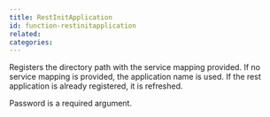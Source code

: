 ```yaml
---
title: RestInitApplication
id: function-restinitapplication
related:
categories:
---
```


Registers the directory path with the service mapping provided.
		If no service mapping is provided, the application name is used.
		If the rest application is already registered, it is refreshed.
		
Password is a required argument.
